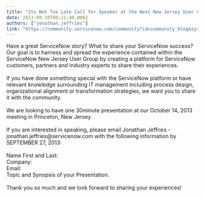 ```yaml
---
title: "Its Not Too Late Call for Speaker at the Next New Jersey User Group"
date: 2013-09-10T00:21:40.000Z
authors: ["jonathan.jeffries"]
link: "https://community.servicenow.com/community?id=community_blog&sys_id=96bdaaa9dbd0dbc01dcaf3231f9619c9"
---
```

<p>Have a great ServiceNow story? What to share your ServiceNow success? Our goal is to harness and spread the experience contained within the ServiceNow New Jersey User Group by creating a platform for ServiceNow customers, partners and industry experts to share their experiences.<br /><br />If you have done something special with the ServiceNow platform or have relevant knowledge surrounding IT management including process design, organizational alignment or transformation strategies, we want you to share it with the community.<br /><br />We are looking to have one 30minute presentation at our October 14, 2013 meeting in Princeton, New Jersey.<br /><br />If you are interested in speaking, please email Jonathan Jeffries - jonathan.jeffries@servicenow.com with the following information by SEPTEMBER 27, 2013:<br /><br />Name First and Last:<br />Company:<br />Email:<br />Topic and Synopsis of your Presentation.<br /><br />Thank you so much and we look forward to sharing your experiences!</p>